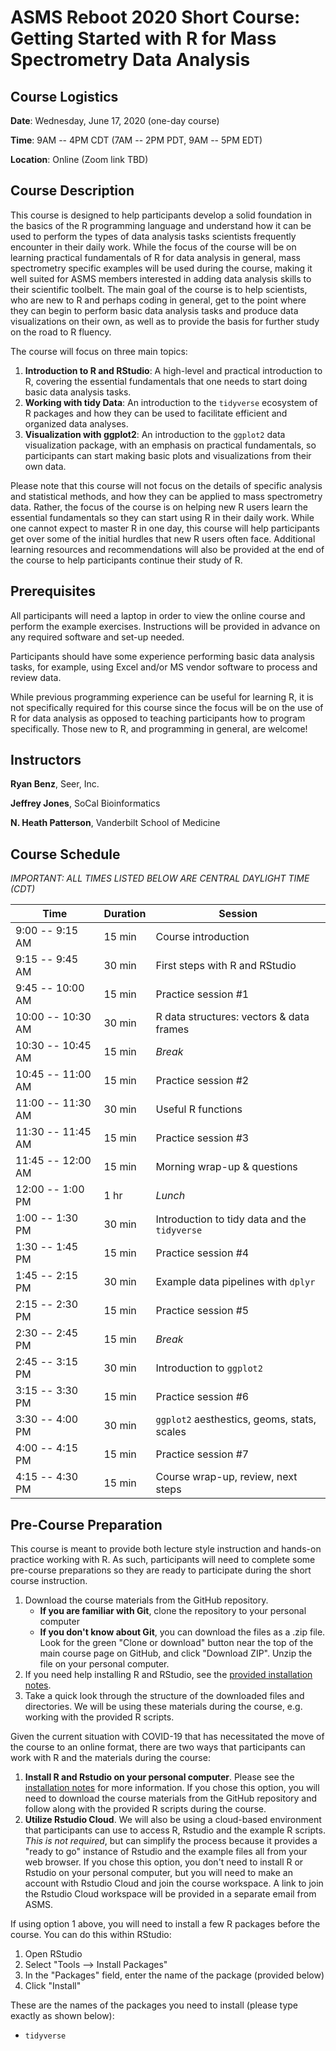 # ASMS Reboot 2020 Short Course: Getting Started with R for Mass Spectrometry Data Analysis

## Course Logistics

**Date**: Wednesday, June 17, 2020 (one-day course)

**Time**: 9AM -- 4PM CDT (7AM -- 2PM PDT, 9AM -- 5PM EDT)

**Location**: Online (Zoom link TBD)

## Course Description

This course is designed to help participants develop a solid foundation in the basics of the R programming language and understand how it can be used to perform the types of data analysis tasks scientists frequently encounter in their daily work. While the focus of the course will be on learning practical fundamentals of R for data analysis in general, mass spectrometry specific examples will be used during the course, making it well suited for ASMS members interested in adding data analysis skills to their scientific toolbelt. The main goal of the course is to help scientists, who are new to R and perhaps coding in general, get to the point where they can begin to perform basic data analysis tasks and produce data visualizations on their own, as well as to provide the basis for further study on the road to R fluency.

The course will focus on three main topics:

1. **Introduction to R and RStudio**: A high-level and practical introduction to R, covering the essential fundamentals that
one needs to start doing basic data analysis tasks.
2. **Working with tidy Data**: An introduction to the `tidyverse` ecosystem of R packages and how they can be used
to facilitate efficient and organized data analyses.
3. **Visualization with ggplot2**: An introduction to the `ggplot2` data visualization package, with an emphasis on
practical fundamentals, so participants can start making basic plots and visualizations from their own data.

Please note that this course will not focus on the details of specific analysis and statistical methods, and how they can be applied to mass spectrometry data. Rather, the focus of the course is on helping new R users learn the essential fundamentals so they can start using R in their daily work. While one cannot expect to master R in one day, this course will help participants get over some of the initial hurdles that new R users often face. Additional learning resources and recommendations will also be provided at the end of the course to help participants continue their study of R.

## Prerequisites

All participants will need a laptop in order to view the online course and perform the example exercises. Instructions will be provided in advance on any required software and set-up needed.

Participants should have some experience performing basic data analysis tasks, for example, using Excel and/or MS vendor software to process and review data.

While previous programming experience can be useful for learning R, it is not specifically required for this course since the focus will be on the use of R for data analysis as opposed to teaching participants how to program specifically. Those new to R, and programming in general, are welcome!

## Instructors

**Ryan Benz**, Seer, Inc.

**Jeffrey Jones**, SoCal Bioinformatics

**N. Heath Patterson**, Vanderbilt School of Medicine

## Course Schedule

*IMPORTANT: ALL TIMES LISTED BELOW ARE CENTRAL DAYLIGHT TIME (CDT)*

| Time | Duration  | Session |
| ---  | ---       | ---     |
| 9:00 -- 9:15 AM  | 15 min | Course introduction |
| 9:15 -- 9:45 AM  | 30 min | First steps with R and RStudio |
| 9:45 -- 10:00 AM | 15 min | Practice session #1 |
| 10:00 -- 10:30 AM| 30 min | R data structures: vectors & data frames |
| 10:30 -- 10:45 AM| 15 min | *Break* |
| 10:45 -- 11:00 AM| 15 min | Practice session #2 |
| 11:00 -- 11:30 AM| 30 min | Useful R functions |
| 11:30 -- 11:45 AM| 15 min | Practice session #3 |
| 11:45 -- 12:00 AM| 15 min | Morning wrap-up & questions |
| 12:00 -- 1:00 PM | 1 hr | *Lunch* |
| 1:00 -- 1:30 PM | 30 min | Introduction to tidy data and the `tidyverse` |
| 1:30 -- 1:45 PM | 15 min | Practice session #4 |
| 1:45 -- 2:15 PM | 30 min | Example data pipelines with `dplyr` |
| 2:15 -- 2:30 PM | 15 min | Practice session #5 |
| 2:30 -- 2:45 PM | 15 min | *Break* |
| 2:45 -- 3:15 PM | 30 min | Introduction to `ggplot2` |
| 3:15 -- 3:30 PM | 15 min | Practice session #6 |
| 3:30 -- 4:00 PM | 30 min | `ggplot2` aesthestics, geoms, stats, scales |
| 4:00 -- 4:15 PM | 15 min | Practice session #7 |
| 4:15 -- 4:30 PM | 15 min | Course wrap-up, review, next steps |


## Pre-Course Preparation

This course is meant to provide both lecture style instruction and hands-on practice working with R.  As such, participants will need to complete some pre-course preparations so they are ready to participate during the short course instruction.

1. Download the course materials from the GitHub repository.
    * **If you are familiar with Git**, clone the repository to your personal computer
    * **If you don't know about Git**, you can download the files as a .zip file.  Look for the green "Clone or download" button near the top of the main course page on GitHub, and click "Download ZIP".  Unzip the file on your personal computer.
2. If you need help installing R and RStudio, see the [provided installation notes](https://github.com/ZenBrayn/asms-2020-r-shortcourse/blob/master/presentations/00_installing_r_and_rstudio.pdf).
3. Take a quick look through the structure of the downloaded files and directories.  We will be using these materials during the course, e.g. working with the provided R scripts.

Given the current situation with COVID-19 that has necessitated the move of the course to an online format, there are two ways that participants can work with R and the materials during the course:

1. **Install R and Rstudio on your personal computer**.  Please see the [installation notes](https://github.com/ZenBrayn/asms-2020-r-shortcourse/blob/master/presentations/00_installing_r_and_rstudio.pdf) for more information.  If you chose this option, you will need to download the course materials from the GitHub repository and follow along with the provided R scripts during the course.
2. **Utilize Rstudio Cloud**.  We will also be using a cloud-based environment that participants can use to access R, Rstudio and the example R scripts.  *This is not required*, but can simplify the process because it provides a "ready to go" instance of Rstudio and the example files all from your web browser.  If you chose this option, you don't need to install R or Rstudio on your personal computer, but you will need to make an account with Rstudio Cloud and join the course workspace.  A link to join the Rstudio Cloud workspace will be provided in a separate email from ASMS.

If using option 1 above, you will need to install a few R packages before the course.  You can do this within RStudio:

1. Open RStudio
2. Select "Tools --> Install Packages"
3. In the "Packages" field, enter the name of the package (provided below)
4. Click "Install"

These are the names of the packages you need to install (please type exactly as shown below):

* `tidyverse`





